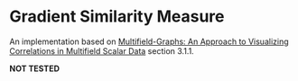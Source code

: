 # Gradient Similarity Measure

An implementation based on [Multifield-Graphs: An Approach to Visualizing Correlations in Multifield Scalar Data](https://ieeexplore.ieee.org/document/4015447/) section 3.1.1.

**NOT TESTED**
